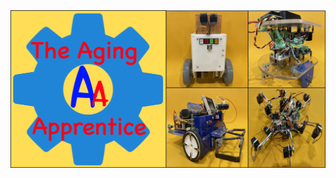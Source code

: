 <!---
theAgingApprentice/theAgingApprentice is a ✨ special ✨ repository because its `README.md` (this file) appears on your GitHub profile.
You can click the Preview link to take a look at your changes.
--->
<img title="agingApprenticeBanner" alt="Alt text" src="https://github.com/theAgingApprentice/theAgingApprentice/blob/main/agingApprenticeBanner.png">
